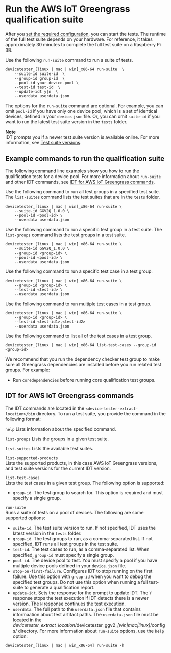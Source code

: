# Run the AWS IoT Greengrass qualification suite<a name="run-tests"></a>

After you [set the required configuration](set-config.md), you can start the tests\. The runtime of the full test suite depends on your hardware\. For reference, it takes approximately 30 minutes to complete the full test suite on a Raspberry Pi 3B\.

Use the following `run-suite` command to run a suite of tests\.

```
devicetester_[linux | mac | win]_x86-64 run-suite  \
    --suite-id suite-id  \
    --group-id group-id  \
    --pool-id your-device-pool \
    --test-id test-id  \
    --update-idt y|n  \
    --userdata userdata.json
```

The options for the `run-suite` command are optional\. For example, you can omit `pool-id` if you have only one device pool, which is a set of identical devices, defined in your `device.json` file\. Or, you can omit `suite-id` if you want to run the latest test suite version in the `tests` folder\.

**Note**  
IDT prompts you if a newer test suite version is available online\. For more information, see [Test suite versions](idt-greengrass-qualification.md#idt-test-suite-versions)\.

## Example commands to run the qualification suite<a name="idt-run-suite-examples"></a>

The following command line examples show you how to run the qualification tests for a device pool\. For more information about `run-suite` and other IDT commands, see [IDT for AWS IoT Greengrass commands](#bk-cli)\.

Use the following command to run all test groups in a specified test suite\. The `list-suites` command lists the test suites that are in the `tests` folder\.

```
devicetester_[linux | mac | win]_x86-64 run-suite \
    --suite-id GGV2Q_1.0.0 \
    --pool-id <pool-id> \
    --userdata userdata.json
```

Use the following command to run a specific test group in a test suite\. The `list-groups` command lists the test groups in a test suite\.

```
devicetester_[linux | mac | win]_x86-64 run-suite \
    --suite-id GGV2Q_1.0.0 \
    --group-id <group-id> \
    --pool-id <pool-id> \
    --userdata userdata.json
```

Use the following command to run a specific test case in a test group\.

```
devicetester_[linux | mac | win]_x86-64 run-suite \
    --group-id <group-id> \
    --test-id <test-id> \
    --userdata userdata.json
```

Use the following command to run multiple test cases in a test group\.

```
devicetester_[linux | mac | win]_x86-64 run-suite \
    --group-id <group-id> \
    --test-id <test-id1>,<test-id2>
    --userdata userdata.json
```

Use the following command to list all of the test cases in a test group\.

```
devicetester_[linux | mac | win]_x86-64 list-test-cases --group-id <group-id>
```

We recommend that you run the dependency checker test group to make sure all Greengrass dependencies are installed before you run related test groups\. For example:
+ Run `coredependencies` before running core qualification test groups\.

## IDT for AWS IoT Greengrass commands<a name="bk-cli"></a>

The IDT commands are located in the `<device-tester-extract-location>/bin` directory\. To run a test suite, you provide the command in the following format:

`help`  <a name="idt-command-help"></a>
Lists information about the specified command\.

`list-groups`  <a name="idt-command-list-groups"></a>
Lists the groups in a given test suite\.

`list-suites`  <a name="idt-command-list-suites"></a>
Lists the available test suites\.

`list-supported-products`  
Lists the supported products, in this case AWS IoT Greengrass versions, and test suite versions for the current IDT version\.

`list-test-cases`  
Lists the test cases in a given test group\. The following option is supported:  
+ `group-id`\. The test group to search for\. This option is required and must specify a single group\.

`run-suite`  
Runs a suite of tests on a pool of devices\. The following are some supported options:  
+ `suite-id`\. The test suite version to run\. If not specified, IDT uses the latest version in the `tests` folder\.
+ `group-id`\. The test groups to run, as a comma\-separated list\. If not specified, IDT runs all test groups in the test suite\.
+ `test-id`\. The test cases to run, as a comma\-separated list\. When specified, `group-id` must specify a single group\.
+ `pool-id`\. The device pool to test\. You must specify a pool if you have multiple device pools defined in your `device.json` file\.
+ `stop-on-first-failure`\. Configures IDT to stop running on the first failure\. Use this option with `group-id` when you want to debug the specified test groups\. Do not use this option when running a full test\-suite to generate a qualification report\.
+ `update-idt`\. Sets the response for the prompt to update IDT\. The `Y` response stops the test execution if IDT detects there is a newer version\. The `N` response continues the test execution\.
+ `userdata`\. The full path to the `userdata.json` file that contains informaation about test artifact paths\. The `userdata.json` file must be located in the *devicetester\_extract\_location*/devicetester\_ggv2\_*\[win\|mac\|linux\]*/configs/ directory\.
For more information about `run-suite` options, use the `help` option:  

```
devicetester_[linux | mac | win_x86-64] run-suite -h
```